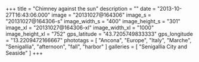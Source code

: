 +++
title = "Chimney against the sun"
description = ""
date = "2013-10-27T16:43:06.000"
image = "20131027@164306"
image_s = "20131027@164306-s"
image_width_s = "400"
image_height_s = "301"
image_xl = "20131027@164306-xl"
image_width_xl = "1000"
image_height_xl = "752"
gps_latitude = "43.7205749833333"
gps_longitude = "13.2209472166667"
phototags = [ "Ancona", "Europe", "Italy", "Marche", "Senigallia", "afternoon", "fall", "harbor" ]
galleries = [ "Senigallia City and Seaside" ]
+++
